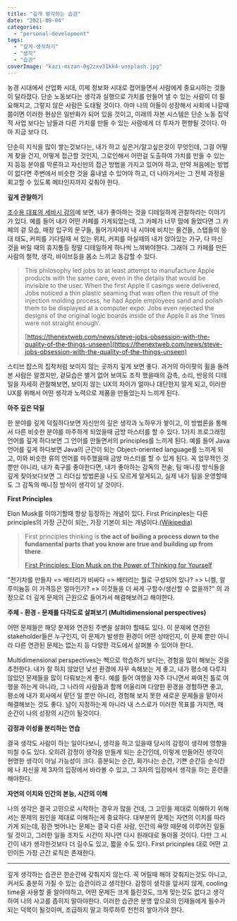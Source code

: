 ```yaml
---
title: "깊게 생각하는 습관"
date: "2021-09-04"
categories: 
  - "personal-development"
tags: 
  - "깊게-생각하기"
  - "생각"
  - "습관"
coverImage: "kazi-mizan-0g2zxv31kk4-unsplash.jpg"
---
```


농경 시대에서 산업화 시대, 이제 정보화 시대로 접어들면서 사람에게 중요시하는 것들이 달라졌다. 단순 노동보다는 생각과 실행으로 가치를 만들어 낼 수 있는 사람이 더 필요해지고, 그렇지 않은 사람은 도태될 것이다. 아마 나의 아들이 성장해서 사회에 나갈때 쯤이면 이러한 현상은 일반화가 되어 있을 것이고, 미래의 자본 시스템은 단순 노동 집약적 사업 보다는 남들과 다른 가치를 만들 수 있는 사람에게 더 투자가 편향될 것이다. 아마 지금 보다 더.

단순히 지식을 많이 쌓는것보다는, 내가 하고 싶은거/알고싶은것이 무엇인데, 그걸 어떻게 찾을 건지, 어떻게 접근할 것인지, 그로인해서 어떤걸 도출하여 가치를 만들 수 있는지 등등 분야를 막론하고 자신만의 접근 방법을 가지고 있어야 하고, 만약 처음에는 방법이 없다면 주변에서 비슷한 것을 흉내낼 수 있어야 하고, 더 나아가서는 그 전체 과정을 회고할 수 있도록 메타인지까지 갖춰야 한다.

**깊게 관찰하기**

[조수용 대표의 세바시 강의](https://www.youtube.com/watch?v=WCVuo3xUr7U)에 보면, 내가 좋아하는 것을 디테일하게 관찰하라는 이야기가 있다. 예를 들어 내가 어떤 카페를 가게되었는데, 그 카페가 너무 맘에 들었다면 그 카페의 겉 모습, 매장 입구의 문구들, 들어가자마자 내 시야에 비치는 물건들, 스탭들의 응대 태도, 커피를 기다릴때 서 있는 위치, 커피를 마실때의 내가 앉아있는 가구, 다 마신 것을 버릴 때의 휴지통등 정말 디테일하게 하나씩 느껴봐야한다. 그래야 그 카페를 만든 사람의 철학, 생각, 바이브등을 몸소 느끼고 동감할 수 있다.

> This philosophy led jobs to at least attempt to manufacture Apple products with the same care, even in the details that would be invisible to the user. When the first Apple II casings were delivered, Jobs noticed a thin plastic seaming that was often the result of the injection molding process, he had Apple employees sand and polish them to be displayed at a computer expo. Jobs even rejected the designs of the original logic boards inside of the Apple II as the ‘lines were not straight enough’.
> 
> [https://thenextweb.com/news/steve-jobs-obsession-with-the-quality-of-the-things-unseen](https://thenextweb.com/news/steve-jobs-obsession-with-the-quality-of-the-things-unseen)

스티브 잡스의 집착처럼 보이지 않는 곳까지 깊게 보면 좋다. 과거의 아이팟의 휠을 돌려본 사람은 알겠지만, 겉모습은 별거 없어 보여도 조작 했을때의 감촉, 소리, 반응의 디테일을 자세히 관찰해보면, 보이지 않는 UX의 차이가 얼마나 대단한지 알게 되고, 이러한 UX를 위해서 어떤 생각과 노력으로 제품을 만들었는지 느끼게 된다.

**아주 깊은 덕질**

한 분야를 깊게 덕질하다보면 자신만의 깊은 생각과 노하우가 쌓이고, 이 방법론을 통해서 다른 비슷한 분야를 마주하게 되었을때 금방 마스터를 할 수 있다. 1가지 프로그래밍 언어를 깊게 하다보면 그 언어를 만들면서의 principles를 느끼게 된다. 예를 들어 Java 언어를 깊게 하다보면 Java의 근간이 되는 Object-oriented language를 느끼게 되고, 이와 비슷한 류의 언어를 마주했을때 금방 마스터를 할 수 있게 된다. 꼭 업무적인 것 뿐만 아니라, 내가 축구를 좋아한다면, 내가 좋아하는 감독의 전술, 팀 매니징 방식들을 깊게 찾아보다보면 그 리더십 방법론을 나도 모르게 알게되고, 실제 내가 팀을 운영할때도 그 감독의 매니징 방식이 생각이 날 것이다.

**First Principles**

Elon Musk를 이야기할때 항상 등장하는 개념이 있다. First Pricinples는 다른 principles의 가장 근간이 되는, 가장 기본이 되는 개념이다.[(Wikipedia)](https://en.wikipedia.org/wiki/First_principle)

> First principles thinking is **the act of boiling a process down to the fundamental parts that you know are true and building up from there**.
> 
> [](https://www.google.com/url?sa=t&rct=j&q=&esrc=s&source=web&cd=&cad=rja&uact=8&ved=2ahUKEwivm9LxzuTyAhUlyYsBHSLxAsgQFnoECBcQAw&url=https%3A%2F%2Fjamesclear.com%2Ffirst-principles&usg=AOvVaw3f6jehaGyXVoikr5c3L4ww)[First Principles: Elon Musk on the Power of Thinking for Yourself](https://www.google.com/url?sa=t&rct=j&q=&esrc=s&source=web&cd=&cad=rja&uact=8&ved=2ahUKEwivm9LxzuTyAhUlyYsBHSLxAsgQFnoECBcQAw&url=https%3A%2F%2Fjamesclear.com%2Ffirst-principles&usg=AOvVaw3f6jehaGyXVoikr5c3L4ww)

"전기차를 만들자 => 배터리가 비싸다 => 배터리는 뭘로 구성되어 있나? => 니켈, 알루미늄등 이 가격등은 얼마인가? => 이것들을 더 싸게 구할수/생산할 수 없을까?" 의 과정으로 더 깊게 문제의 근원으로 들어가서 해결해보려고 해야한다.

**주체 - 환경 - 문제를 다각도로 살펴보기 (Multidimensional perspectives)**

어떤 문제들은 해당 문제와 연관된 주변을 살펴야 할때도 있다. 이 문제에 연관된 stakeholder들은 누구인지, 이 문제가 발생한 환경이 어떤 상태인지, 이 문제 뿐만 아니라 다른 연관된 문제는 없는지 등 다양한 각도에서 살펴볼 수 있어야 한다.

Multidimensional perspectives는 책으로 학습하기 보다는, 경험을 많이 해보는 것을 추천한다. 내가 잘 하지 않았던 낯선 환경에 자꾸 속해보는 게 좋고, 내가 평소에 다루지 않았던 문제들을 많이 다뤄보는게 좋다. 예를 들어 여행을 자주 다니면서 짜여진 틀로 여행을 하는게 아니라, 그 나라의 사람들과 함께 어울리며 다양한 환경을 경험하면 좋고, 평소에 내가 회사에서 맡던 일 뿐만 아니라, 경험해 보지 못한 새로운 문제들을 맡아서 해결해보는 것도 좋다. 남이 지정하는게 아니라 내 스스로가 이러한 목표를 가지면, 매 순간이 나의 성장의 시간이 될것이다.

**감정과 이성을 분리하는 연습**

결국 생각도 사람이 하는 일이다보니, 생각을 하고 있을때 당시의 감정이 생각에 영향을 미칠 수도 있다. 오히려 감정이 생각을 만들게 되는 순간인데, 이렇게 만들어진 생각이 현명한 생각이 아닐 가능성이 크다. 흥분되는 순간, 화가나는 순간, 기쁜 순간등 순식간에 나 자신을 제 3자의 입장에서 바라볼 수 있고, 그 3자의 입장에서 생각을 하는 훈련을 해야한다.

**자연의 이치와 인간의 본능, 시간의 이해**

나의 생각은 결국 고민으로 시작하는 경우가 많을 건데, 그 고민을 제대로 이해하기 위해서는 문제의 원인을 제대로 이해하는게 중요하다. 대부분의 문제는 자연의 이치를 따라가게 되는데, 잠깐 벗어나는 문제는 결국 다른 사람, 인간의 욕망 때문에 이루어진 일들일 것이고, 그러한 일들 조차도 시간이 지나면 다시 원래대로 돌아올 것이다. 다만 그 시간이 내가 생각한것보다 더 길수도 있고, 짧을 수도 있다. First pricinples 대로 어떤 고민이든 가장 근간 로직은 존재한다.

* * *

깊게 생각하는 습관은 한순간에 갖춰지지 않는다. 꼭 어릴때 해야 갖춰지는것도 아니고, 커서도 충분히 가질 수 있는 습관이라고 생각한다. 감정이 생각을 앞서지 않게, cooling time을 사용할 줄 알아야하고, 어떤 문제든 크게 틀린것도, 크게 맞는것도 없다고 생각하여 나의 사고를 좁히지 말아야한다. 이러한 습관은 분명 앞으로의 인재들에게 필수가 되는 덕목이 될것이며, 조급하지 말고 하루하루 천천히 쌓아가야 한다.
